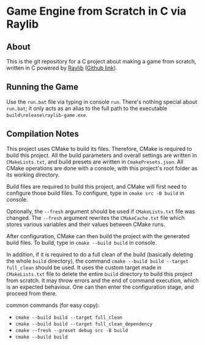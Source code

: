 # Game Engine from Scratch in C via Raylib

## About

This is the git repository for a C project about making a game from scratch, written in C powered by
[Raylib](https://www.raylib.com/index.html) ([Github link](https://github.com/raysan5/raylib?tab=readme-ov-file)).

## Running the Game

Use the `run.bat` file via typing in console `run`. There's nothing special about `run.bat`; it only acts as an alias
to the full path to the executable `build\release\raylib-game.exe`.

## Compilation Notes

This project uses CMake to build its files. Therefore, CMake is required to build this project. All the build
parameters and overall settings are written in `CMakeLists.txt`, and build presets are written in `CmakePresets.json`.
All CMake operations are done with a console, with this project's root folder as its working directory.

Build files are required to build this project, and CMake will first need to configure those build files. To configure,
type in `cmake src -B build` in console.

Optionally, the `--fresh` argument should be used if `CMakeLists.txt` file was changed. The `--fresh` argument rewrites
the `CMakeCache.txt` file which stores various variables and their values between CMake runs.

After configuration, CMake can then build the project with the generated build files. To build, type in `cmake --build
build` in console.

In addition, if it is required to do a full clean of the build (basically deleting the whole `build` directory), the
command `cmake --build build --target full_clean` should be used. It uses the custom target made in `CMakeLists.txt`
file to delete the entire `build` directory to build this project from scratch. It may throw errors and the end of
command execution, which is an expected behaviour. One can then enter the configuration stage, and proceed from there.

common commands (for easy copy):
- `cmake --build build --target full_clean`
- `cmake --build build --target full_clean_dependency`
- `cmake --fresh --preset debug src -B build`
- `cmake --build build`
